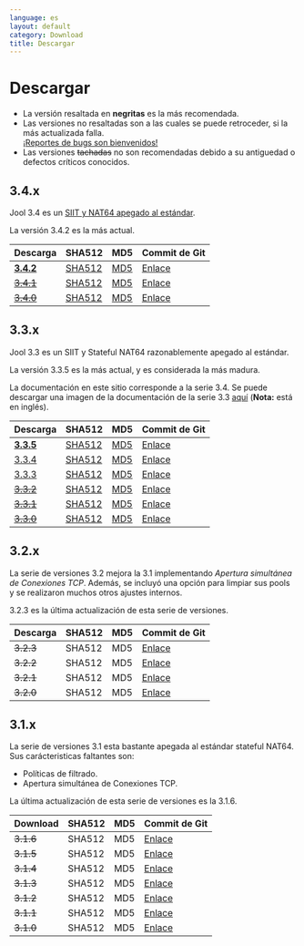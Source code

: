 ```yaml
---
language: es
layout: default
category: Download
title: Descargar
---
```


# Descargar

<!--
	Por cierto: Estos links son absolutos por que no rastreamos las versiones de los archivos.
	 Si fueran relativos,se quebrantarian cuando la documentación fuera generada manualmente.
-->

* La versión resaltada en **negritas** es la más recomendada.
* Las versiones no resaltadas son a las cuales se puede retroceder, si la más actualizada falla. <br />
		[¡Reportes de bugs son bienvenidos!](https://github.com/NICMx/NAT64/issues)
* Las versiones <del>tachadas</del> no son recomendadas debido a su antiguedad o defectos críticos conocidos.

## 3.4.x

Jool 3.4 es un [SIIT y NAT64 apegado al estándar](intro-jool.html#cumplimiento).

La versión 3.4.2 es la más actual.

| Descarga | SHA512 | MD5| Commit de Git |
|----------|--------|----|------------|
| **[3.4.2](../download/Jool-3.4.2.zip)** | [SHA512](../download/Jool-3.4.2.sha) | [MD5](../download/Jool-3.4.2.md5) | [Enlace](https://github.com/NICMx/NAT64/tree/v3.4.2) |
| <del>[3.4.1](../download/Jool-3.4.1.zip)</del> | [SHA512](../download/Jool-3.4.1.sha) | [MD5](../download/Jool-3.4.1.md5) | [Enlace](https://github.com/NICMx/NAT64/tree/v3.4.1) |
| <del>[3.4.0](../download/Jool-3.4.0.zip)</del> | [SHA512](../download/Jool-3.4.0.sha) | [MD5](../download/Jool-3.4.0.md5) | [Enlace](https://github.com/NICMx/NAT64/tree/v3.4.0) |

## 3.3.x

Jool 3.3 es un SIIT y Stateful NAT64 razonablemente apegado al estándar.

La versión 3.3.5 es la más actual, y es considerada la más madura.

La documentación en este sitio corresponde a la serie 3.4. Se puede descargar una imagen de la documentación de la serie 3.3 [aquí](../download/Jool-3.3-doc.zip) (**Nota:** está en inglés).

| Descarga | SHA512 | MD5| Commit de Git |
|----------|--------|----|------------|
| **[3.3.5](../download/Jool-3.3.5.zip)** | [SHA512](../download/Jool-3.3.5.sha) | [MD5](../download/Jool-3.3.5.md5) | [Enlace](https://github.com/NICMx/NAT64/tree/v3.3.5) |
| [3.3.4](../download/Jool-3.3.4.zip) | [SHA512](../download/Jool-3.3.4.sha) | [MD5](../download/Jool-3.3.4.md5) | [Enlace](https://github.com/NICMx/NAT64/tree/v3.3.4) |
| [3.3.3](../download/Jool-3.3.3.zip) | [SHA512](../download/Jool-3.3.3.sha) | [MD5](../download/Jool-3.3.3.md5) | [Enlace](https://github.com/NICMx/NAT64/tree/v3.3.3) |
| <del>[3.3.2](../download/Jool-3.3.2.zip)</del> | [SHA512](../download/Jool-3.3.2.sha) | [MD5](../download/Jool-3.3.2.md5) | [Enlace](https://github.com/NICMx/NAT64/tree/v3.3.2) |
| <del>[3.3.1](../download/Jool-3.3.1.zip)</del> | [SHA512](../download/Jool-3.3.1.sha) | [MD5](../download/Jool-3.3.1.md5) | [Enlace](https://github.com/NICMx/NAT64/tree/v3.3.1) |
| <del>[3.3.0](../download/Jool-3.3.0.zip)</del> | [SHA512](../download/Jool-3.3.0.sha) | [MD5](../download/Jool-3.3.0.md5) | [Enlace](https://github.com/NICMx/NAT64/tree/v3.3.0) |

## 3.2.x

La serie de versiones 3.2 mejora la 3.1 implementando _Apertura simultánea de Conexiones TCP_. Además, se incluyó una opción para limpiar sus pools y se realizaron muchos otros ajustes internos.

3.2.3 es la última actualización de esta serie de versiones.

| Descarga | SHA512 | MD5| Commit de Git |
|----------|--------|----|------------|
| <del>3.2.3</del> | SHA512 | MD5 | [Enlace](https://github.com/NICMx/NAT64/tree/v3.2.3) |
| <del>3.2.2</del> | SHA512 | MD5 | [Enlace](https://github.com/NICMx/NAT64/tree/v3.2.2) |
| <del>3.2.1</del> | SHA512 | MD5 | [Enlace](https://github.com/NICMx/NAT64/tree/v3.2.1) |
| <del>3.2.0</del> | SHA512 | MD5 | [Enlace](https://github.com/NICMx/NAT64/tree/v3.2.0) |

## 3.1.x

La serie de versiones 3.1 esta bastante apegada al estándar stateful NAT64. Sus carácteristicas faltantes son:

- Políticas de filtrado.
- Apertura simultánea de Conexiones TCP.

La última actualización de esta serie de versiones es la 3.1.6.

| Download | SHA512 | MD5| Commit de Git |
|----------|--------|----|------------|
| <del>3.1.6</del> | SHA512 | MD5 | [Enlace](https://github.com/NICMx/NAT64/tree/v3.1.6) |
| <del>3.1.5</del> | SHA512 | MD5 | [Enlace](https://github.com/NICMx/NAT64/tree/v3.1.5) |
| <del>3.1.4</del> | SHA512 | MD5 | [Enlace](https://github.com/NICMx/NAT64/tree/v3.1.4) |
| <del>3.1.3</del> | SHA512 | MD5 | [Enlace](https://github.com/NICMx/NAT64/tree/v3.1.3) |
| <del>3.1.2</del> | SHA512 | MD5 | [Enlace](https://github.com/NICMx/NAT64/tree/v3.1.2) |
| <del>3.1.1</del> | SHA512 | MD5 | [Enlace](https://github.com/NICMx/NAT64/tree/v3.1.1) |
| <del>3.1.0</del> | SHA512 | MD5 | [Enlace](https://github.com/NICMx/NAT64/tree/v3.1.0) |
